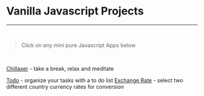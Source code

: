 # Vanilla Javascript Projects

---

&nbsp;

> Click on any mini pure Javascript Apps below

<p>&nbsp;</p>
<a href="https://sosana.github.io/vanillaJavaScript/chillaxer/" target="_blank">Chillaxer</a>  - take a break, relax and meditate

<a href="https://sosana.github.io/vanillaJavaScript/toDo/" target="_blank">Todo</a> - organize your tasks with a to do list
<a href="https://sosana.github.io/vanillaJavaScript/exchangeRate/" target="_blank">Exchange Rate</a> - select two different country currency rates for conversion
